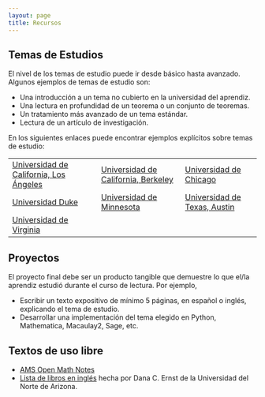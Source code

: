 ```yaml
---
layout: page
title: Recursos
---
```


## Temas de Estudios

El nivel de los temas de estudio puede ir desde básico hasta avanzado. Algunos ejemplos de temas de estudio son:
<ul>
    <li>Una introducción a un tema no cubierto en la universidad del aprendiz.</li>
    <li>Una lectura en profundidad de un teorema o un conjunto de teoremas.</li>
    <li>Un tratamiento más avanzado de un tema estándar.</li>
    <li>Lectura de un artículo de investigación.</li>
</ul>

En los siguientes enlaces puede encontrar ejemplos explícitos sobre temas de estudio:
<table>
  <tr>
    <td><a href="https://www.math.ucla.edu/~drp/past_projects.html">Universidad de California, Los Ángeles</a></td>
    <td><a href="https://math.berkeley.edu/wp/drp/past-drp-projects/">Universidad de California, Berkeley</a></td>
    <td><a href="https://math.uchicago.edu/~drp/past-projects/">Universidad de Chicago</a></td>
  </tr>
  <tr>
    <td><a href="https://sites.google.com/view/twoples/about/past-years?authuser=0">Universidad Duke</a></td>
    <td><a href="https://www-users.cse.umn.edu/~mahrud/drp/bookshelf/">Universidad de Minnesota</a></td>
    <td><a href="https://web.ma.utexas.edu/users/drp/projects.html">Universidad de Texas, Austin</a></td>
  </tr>
  <tr>
    <td><a href="https://math.virginia.edu/drp/projects/">Universidad de Virginia</a></td>
    <td></td>
    <td></td>
  </tr>
</table>

## Proyectos
El proyecto final debe ser un producto tangible que demuestre lo que el/la aprendiz estudió durante el curso de lectura. Por ejemplo,
<ul>
    <li>Escribir un texto expositivo de mínimo 5  páginas, en español o inglés, explicando el tema de estudio. </li>
    <li>Desarrollar una implementación del tema elegido en Python, Mathematica, Macaulay2, Sage, etc.</li>
</ul>

## Textos de uso libre
<ul>
    <li><a href="https://www.ams.org/open-math-notes">AMS Open Math Notes</a></li> 
    <li><a href="http://danaernst.com/resources/free-and-open-source-textbooks/">Lista de libros en inglés</a> hecha por Dana C. Ernst de la Universidad del Norte de Arizona.</li>   
</ul>

